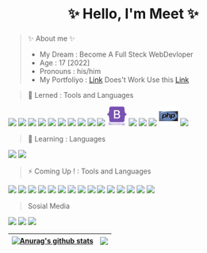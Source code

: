 <!-- Header -->
<h1 align="center">✨ Hello, I'm Meet ✨</h1>
<h3 align="center"></h3>

>✨ About me ✨
>+ My Dream : Become A Full Steck WebDevloper
>+ Age : 17 [2022]
>+ Pronouns : his/him
>+ My Portfoliyo : [Link](https://teamsm.myftp.org/) Does't Work Use this [Link](https://meetbhingradiya.github.io/MeetBhingradiya/)


>🔭 Lerned : Tools and Languages
<p align="left">
<img src="https://img.icons8.com/color/48/000000/html-5--v1.png"/>
<img src="https://img.icons8.com/color/48/000000/css3.png"/>
<img src="https://img.icons8.com/color/48/000000/javascript--v1.png"/>
<img src="https://img.icons8.com/color/48/000000/git.png"/>
<img src="https://img.icons8.com/sf-regular-filled/48/000000/github.png"/>
<img src="https://img.icons8.com/color/48/000000/maria-db.png"/>
<img src="https://img.icons8.com/color/48/000000/mysql-logo.png"/>
<img src="https://img.icons8.com/color/48/000000/codepen.png"/>
<img src="https://img.icons8.com/color/48/000000/typescript.png"/>
<img src="https://img.icons8.com/color/48/000000/c-programming.png"/>
<img src="https://raw.githubusercontent.com/devicons/devicon/master/icons/bootstrap/bootstrap-plain-wordmark.svg" alt="bootstrap" width="40" height="40"/>
<img src="https://img.icons8.com/color/48/000000/visual-studio-code-2019.png"/>
<img src="https://img.icons8.com/color/48/000000/visual-studio--v2.png"/>
<img src="https://img.icons8.com/color/48/000000/tailwindcss.png"/>
<img src="https://raw.githubusercontent.com/devicons/devicon/master/icons/php/php-original.svg" alt="php" width="40" height="40"/> <img src="https://img.icons8.com/color/48/000000/filezilla.png"/>
</p>

>🌱 Learning : Languages
<p align="left">
<img src="https://img.icons8.com/color/48/000000/nodejs.png"/>
<img src="https://img.icons8.com/color/48/000000/react-native.png"/>
</p>

> ⚡ Coming Up ! : Tools and Languages
<p align="left"><img src="https://img.icons8.com/color/48/000000/wordpress.png"/>
<img src="https://img.icons8.com/color/48/000000/c-sharp-logo.png"/>
<img src="https://img.icons8.com/color/48/000000/django.png"/>
<img src="https://img.icons8.com/color/48/000000/graphql.png"/>
<img src="https://img.icons8.com/color/48/000000/java-coffee-cup-logo--v1.png"/>
<img src="https://img.icons8.com/color/48/000000/mongodb.png"/>
<img src="https://img.icons8.com/color/48/000000/python--v1.png"/>
<img src="https://img.icons8.com/color/48/000000/vue-js.png"/>
<img src="https://img.icons8.com/color/48/000000/flutter.png"/>
<img src="https://img.icons8.com/color/48/000000/angularjs.png"/>
<img src="https://img.icons8.com/color/48/000000/android-studio--v2.png"/>
<img src="https://img.icons8.com/color/48/000000/notepad-plus-plus.png"/>
<img src="https://img.icons8.com/color/48/000000/sass.png"/>
<img src="https://img.icons8.com/color/48/000000/flask.png"/>
<img src="https://img.icons8.com/color/48/000000/unity.png"/>
</p>

> Sosial Media
<p align="left">
<img src="https://img.icons8.com/color/48/000000/skype--v1.png"/>
<img src="https://img.icons8.com/color/48/000000/discord-logo.png"/>
<img src="https://img.icons8.com/color/48/000000/gmail-new.png"/>
</p>

| <a href="https://github.com/anuraghazra/github-readme-stats"><img align="center" src="https://github-readme-stats.vercel.app/api?username=MeetBhingradiya&show_icons=true&include_all_commits=true&theme=buefy&hide_border=true" alt="Anurag's github stats" /></a> | <a href="https://github.com/anuraghazra/github-readme-stats"><img align="center" src="https://github-readme-stats.vercel.app/api/top-langs/?username=MeetBhingradiya&layout=compact&theme=buefy&hide_border=true" /></a> |
| ------------- | ------------- |